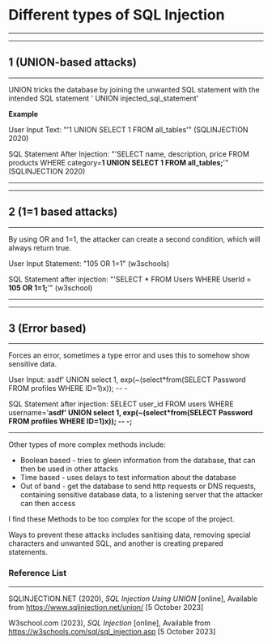 # Different types of SQL Injection 
---

---
## 1 (UNION-based attacks)
---

UNION tricks the database by joining the unwanted SQL statement with the intended SQL statement ' UNION injected_sql_statement'

**Example**

User Input Text: "'1 UNION SELECT 1 FROM all_tables'" (SQLINJECTION 2020)

SQL Statement After Injection: "'SELECT name, description, price FROM products WHERE category=**1 UNION SELECT 1 FROM all_tables;**'" (SQLINJECTION 2020)

---

---
## 2 (1=1 based attacks)
---

By using OR and 1=1, the attacker can create a second condition, which will always return true.

User Input Statement: "105 OR 1=1" (w3schools)

SQL Statement after injection: "'SELECT * FROM Users WHERE UserId = **105 OR 1=1;**'" (w3school)

---

---


## 3 (Error based)  
---

Forces an error, sometimes a type error and uses this to somehow show sensitive data.

User Input: asdf' UNION select 1, exp(~(select*from(SELECT Password FROM profiles WHERE ID=1)x)); -- -
 
SQL Statement after injection: SELECT user_id FROM users WHERE username='**asdf' UNION select 1, exp(~(select*from(SELECT Password FROM profiles WHERE ID=1)x)); -- -;**

---

Other types of more complex methods include:

- Boolean based - tries to gleen information from the database, that can then be used in other attacks 
- Time based - uses delays to test information about the database 
- Out of band - get the database to send http requests or DNS requests, containing sensitive database data, to a listening server that the attacker can then access

I find these Methods to be too complex for the scope of the project.

Ways to prevent these attacks includes sanitising data, removing special characters and unwanted SQL, and another is creating prepared statements. 

### Reference List
---

SQLINJECTION.NET (2020), *SQL Injection Using UNION* [online], Available from <https://www.sqlinjection.net/union/> [5 October 2023]

W3school.com (2023), *SQL Injection* [online], Available from <https://w3schools.com/sql/sql_injection.asp> [5 October 2023]

 